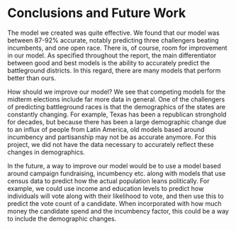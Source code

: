 # Conclusions and Future Work
The model we created was quite effective. We found that our model was between 87-92% accurate, notably predicting three challengers beating incumbents, and one open race. There is, of course, room for improvement in our model. As specified throughout the report, the main differentiator between good and best models is the ability to accurately predict the battleground districts. In this regard, there are many models that perform better than ours.

How should we improve our model? We see that competing models for the midterm elections include far more data in general. One of the challengers of predicting battleground races is that the demographics of the states are constantly changing. For example, Texas has been a republican stronghold for decades, but because there has been a large demographic change due to an influx of people from Latin America, old models based around incumbency and partisanship may not be as accurate anymore. For this project, we did not have the data necessary to accurately reflect these changes in demographics.

In the future, a way to improve our model would be to use a model based around campaign fundraising, incumbency etc. along with models that use census data to predict how the actual population leans politically. For example, we could use income and education levels to predict how individuals will vote along with their likelihood to vote, and then use this to predict the vote count of a candidate. When incorporated with how much money the candidate spend and the incumbency factor, this could be a way to include the demographic changes.
